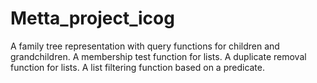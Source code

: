 # Metta_project_icog


A family tree representation with query functions for children and grandchildren.
A membership test function for lists.
A duplicate removal function for lists.
A list filtering function based on a predicate.
